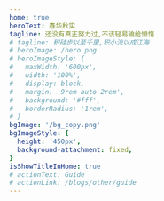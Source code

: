 ```yaml
---
home: true
heroText: 春华秋实
tagline: 还没有真正努力过,不该轻易输给懒惰
# tagline: 积硅步以至千里,积小流以成江海
# heroImage: /hero.png
# heroImageStyle: {
#   maxWidth: '600px',
#   width: '100%',
#   display: block,
#   margin: '9rem auto 2rem',
#   background: '#fff',
#   borderRadius: '1rem',
# }
bgImage: '/bg_copy.png'
bgImageStyle: {
  height: '450px',
  background-attachment: fixed,
}
isShowTitleInHome: true
# actionText: Guide
# actionLink: /blogs/other/guide
---
```

